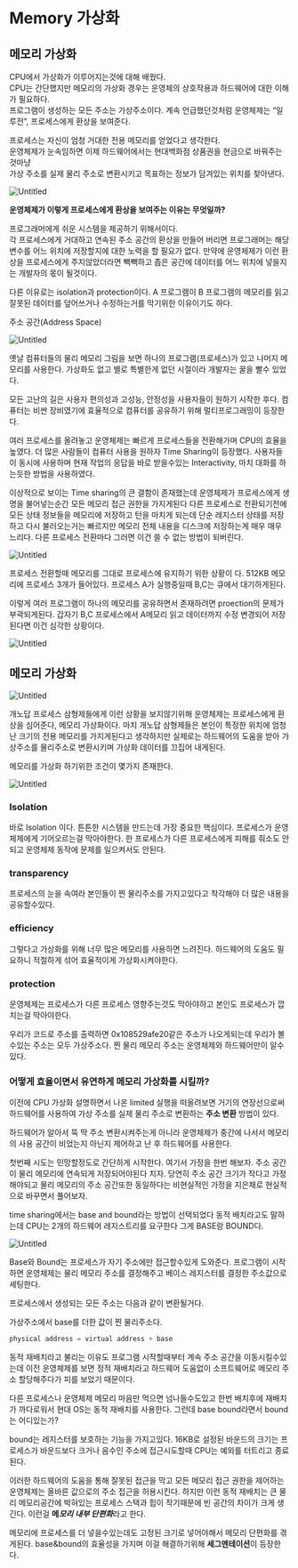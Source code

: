 # Memory 가상화

## 메모리 가상화

CPU에서 가상화가 이루어지는것에 대해 배웠다.  
CPU는 간단했지만 메모리의 가상화 경우는 운영체의 상호작용과 하드웨어에 대한 이해가 필요하다.   
프로그램이 생성하는 모든 주소는 가상주소이다. 계속 언급했던것처럼 운영체제는 “일루전”, 프로세스에게 환상을 보여준다. 

프로세스는 자신이 엄청 거대한 전용 메모리를 얻었다고 생각한다.   
운영체제가 눈속임하면 이제 하드웨어에서는 현대백화점 상품권을 현금으로 바꿔주는것마냥   
가상 주소를 실제 물리 주소로 변환시키고 목표하는 정보가 담겨있는 위치를 찾아낸다.  

![Untitled](Memory%20%E1%84%80%E1%85%A1%E1%84%89%E1%85%A1%E1%86%BC%E1%84%92%E1%85%AA%20ec2eb4302d1a47a5824eaa183f92197d/Untitled.png)

**운영체제가 이렇게 프로세스에게 환상을 보여주는 이유는 무엇일까?**

프로그래머에게 쉬운 시스템을 제공하기 위해서이다.  
각 프로세스에게 거대하고 연속된 주소 공간의 환상을 만들어 버리면 프로그래머는 해당 변수를 어느 위치에 저장할지에 대한 노력을 할 필요가 없다. 만약에 운영체제가 이런 환상을 프로세스에게 주지않았더라면 빽빽하고 좁은 공간에 데이터를 어느 위치에 넣을지는 개발자의 몫이 될것이다.

다른 이유로는 isolation과 protection이다. A 프로그램이 B 프로그램의 메모리를 읽고 잘못된 데이터를 덮어쓰거나 수정하는거를 막기위한 이유이기도 하다.

주소 공간(Address Space)

![Untitled](Memory%20%E1%84%80%E1%85%A1%E1%84%89%E1%85%A1%E1%86%BC%E1%84%92%E1%85%AA%20ec2eb4302d1a47a5824eaa183f92197d/Untitled%201.png)

옛날 컴퓨터들의 물리 메모리 그림을 보면 하나의 프로그램(프로세스)가 있고 나머지 메모리를 사용한다. 가상화도 없고 별로 특별한게 없던 시절이라 개발자는 꿀을 빨수 있었다.

모든 고난의 길은 사용자 편의성과 고성능, 안정성을 사용자들이 원하기 시작한 후다.  컴퓨터는 비싼 장비였기에 효율적으로 컴퓨터를 공유하기 위해 멀티프로그래밍이 등장한다. 

여러 프로세스를 올려놓고 운영체제는 빠르게 프로세스들을 전환해가며 CPU의 효율을 높였다. 더 많은 사람들이 컴퓨터 사용을 원하자 Time Sharing이 등장했다. 사용자들이 동시에 사용하며 현재 작업의 응답을 바로 받을수있는 Interactivity, 마치 대화를 하는듯한 방법을 사용하였다.

이상적으로 보이는 Time sharing의 큰 결함이 존재했는데 운영체제가 프로세스에게 생명을 불어넣는순간 모든 메모리 접근 권한을 가지게된다 다른 프로세스로 전환되기전에 모든 상태 정보들을 메모리에 저장하고 턴을 마치게 되는데 단순 레지스터 상태를 저장하고 다시 불러오는거는 빠르지만 메모리 전체 내용을 디스크에 저장하는게 매우 매우 느리다. 다른 프로세스 전환마다 그러면 이건 쓸 수 없는 방법이 되버린다. 

![Untitled](Memory%20%E1%84%80%E1%85%A1%E1%84%89%E1%85%A1%E1%86%BC%E1%84%92%E1%85%AA%20ec2eb4302d1a47a5824eaa183f92197d/Untitled%202.png)

프로세스 전환할때 메모리를 그대로 프로세스에 유지하기 위한 상황이 다. 512KB 메모리에 프로세스 3개가 들어있다. 프로세스 A가 실행중일때 B,C는 큐에서 대기하게된다. 

이렇게 여러 프로그램이 하나의 메모리를 공유하면서 존재하려면 proection의 문제가 부곽되게된다. 갑자기 B,C 프로세스에서 A메모리 읽고 데이터까지 수정 변경되어 저장된다면 이건 심각한 상황이다.

![Untitled](Memory%20%E1%84%80%E1%85%A1%E1%84%89%E1%85%A1%E1%86%BC%E1%84%92%E1%85%AA%20ec2eb4302d1a47a5824eaa183f92197d/Untitled%203.png)

## 메모리 가상화

![Untitled](https://s3-us-west-2.amazonaws.com/secure.notion-static.com/c08dde42-4375-423c-80c7-980620022683/Untitled.png)

개노답 프로세스 삼형제들에게 이런 상황을 보지않기위해 운영체제는 프로세스에게 환상을 심어준다, 메모리 가상화이다. 마치 개노답 삼형제들은 본인이 특정한 위치에 엄청난 크기의 전용 메모리를 가지게된다고 생각하지만 실제로는 하드웨어의 도움을 받아 가상주소를 물리주소로 변환시키며 가상화 데이터를 끄집어 내게된다. 

메모리를 가상화 하기위한 조건이 몇가지 존재한다. 

![Untitled](https://s3-us-west-2.amazonaws.com/secure.notion-static.com/57c2fd2d-77ca-4fcd-b5a9-ce2c21b2a448/Untitled.png)

### Isolation

바로 Isolation 이다. 튼튼한 시스템을 만드는데 가장 중요한 핵심이다. 프로세스가 운영체제에게 기어오르는걸 막아야한다. 한 프로세스가 다른 프로세스에게 피해를 줘소도 안되고 운영체제 동작에 문제를 일으켜서도 안된다. 

### transparency

프로세스의 눈을 속여라 본인들이 찐 물리주소를 가지고있다고 착각해야 더 많은 내용을 공유할수있다. 

### efficiency

그렇다고 가상화를 위해 너무 많은 메모리를 사용하면 느려진다. 하드웨어의 도움도 필요하니 적절하게 섞어 효율적이게 가상화시켜야한다.

### protection

운영체제는 프로세스가 다른 프로세스 영향주는것도 막아야하고 본인도 프로세스가 깝치는걸 막아야한다.

우리가 코드로 주소를 출력하면 0x108529afe20같은 주소가 나오게되는데 우리가 볼수있는 주소는 모두 가상주소다. 찐 물리 메모리 주소는 운영체제와 하드웨어만이 알수있다.

### 어떻게 효율이면서 유연하게 메모리 가상화를 시킬까?

이전에 CPU 가상화 설명하면서 나온 limited 실행을 떠올려보면 거기의 연장선으로써 하드웨어를 사용하여 가상 주소를 실제 물리 주소로 변환하는 **주소 변환** 방법이 있다. 

하드웨어가 알아서 뚝 딱 주소 변환시켜주는게 아니라 운영체제가 중간에 나서서 메모리의 사용 공간이 비었는지 아닌지 제어하고 난 후 하드웨어를 사용한다.

첫번째 시도는 민망할정도로 간단하게 시작한다. 여기서 가정을 한번 해보자. 주소 공간이 물리 메모리에 연속되게 저장되어야된다 치자. 당연히 주소 공간 크기가 작다고 가정해야되고 물리 메모리의 주소 공간또한 동일하다는 비현실적인 가정을 지은채로 현실적으로 바꾸면서 풀어보자.

time sharing에서는 base and bound라는 방법이 선택되었다 동적 배치라고도 말하는데 CPU는 2개의 하드웨어 레지스트리를 요구한다 그게 BASE랑 BOUND다. 

![Untitled](https://s3-us-west-2.amazonaws.com/secure.notion-static.com/688c0d98-3737-4966-a1cf-a37239bd5b0c/Untitled.png)

Base와 Bound는 프로세스가 자기 주소에만 접근할수있게 도와준다. 프로그램이 시작하면 운영체제는 물리 메모리 주소를 결정해주고 베이스 레지스터를 결정한 주소값으로 세팅한다.

프로세스에서 생성되는 모든 주소는 다음과 같이 변환될거다. 

가상주소에서 base를 더한 값이 찐 물리주소다.

```java
physical address = virtual address + base
```

동적 재배치라고 불리는 이유도 프로그램 시작할때부터 계속 주소 공간을 이동시킬수있는데 이전 운영체제를 보면 정적 재배치라고 하드웨어 도움없이 소프트웨어로 메모리 주소 할당해주다가 피를 보았기 때문이다. 

다른 프로세스나 운영체제 메모리 마음만 먹으면 넘나들수도있고 한번 배치후에 재배치가 까다로워서 현대 OS는 동적 재배치를 사용한다. 그런데 base bound라면서 bound는 어디있는가?

bound는 레지스터를 보호하는 기능을 가지고있다. 16KB로 설정된 바운드의 크기는 프로세스가 바운드보다 크거나 음수인 주소에 접근시도할때 CPU는 예외를 터트리고 종료된다. 

이러한 하드웨어의 도움을 통해 잘못된 접근을 막고 모든 메모리 접근 권한을 제어하는 운영체제는 올바른 값으로의 주소 접근을 허용시킨다. 하지만 이런 동적 재배치는 큰 물리 메모리공간에 박혀있는 프로세스 스택과 힙이 작기때문에 빈 공간의 차이가 크게 생긴다. 이런걸 **메*모리 내부 단편화***라고 한다.

메모리에 프로세스를 더 넣을수있는데도 고정된 크기로 넣어야해서 메모리 단편화를 겪게된다. base&bound의 효율성을 가지며 이걸 해결하기위해 **세그멘테이션**이 등장한다.
